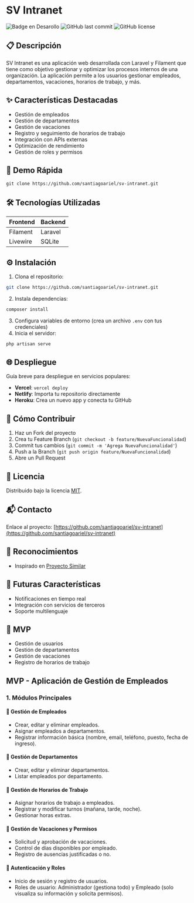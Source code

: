 # SV Intranet

![Badge en Desarollo](https://img.shields.io/badge/STATUS-EN%20DESAROLLO-green?style=for-the-badge)
![GitHub last commit](https://img.shields.io/github/last-commit/santiagoariel/sv-intranet?style=for-the-badge)
![GitHub license](https://img.shields.io/github/license/santiagoariel/sv-intranet?style=for-the-badge)

<!-- [![Demo en Vivo](https://img.shields.io/badge/🔗_Demo_en_Vivo-Click_aquí-blue?style=for-the-badge&logo=vercel)](https://tudemo.com) -->

## 📋 Descripción
SV Intranet es una aplicación web desarrollada con Laravel y Filament que tiene como objetivo gestionar y optimizar los procesos internos de una organización. La aplicación permite a los usuarios gestionar empleados, departamentos, vacaciones, horarios de trabajo, y más.

<!-- ## 🖼️ Capturas de Pantalla
![Vista Previa](/ruta/a/tu/imagen.png) -->

## ✨ Características Destacadas
- Gestión de empleados
- Gestión de departamentos
- Gestión de vacaciones
- Registro y seguimiento de horarios de trabajo
- Integración con APIs externas
- Optimización de rendimiento
- Gestión de roles y permisos

## 🚀 Demo Rápida
`git clone https://github.com/santiagoariel/sv-intranet.git`

## 🛠️ Tecnologías Utilizadas
| Frontend          | Backend           |
|-------------------|-------------------|
| Filament          | Laravel           |
| Livewire          | SQLite            |

## ⚙️ Instalación
1. Clona el repositorio:
```bash
git clone https://github.com/santiagoariel/sv-intranet.git
```
2. Instala dependencias:
```bash
composer install
```
3. Configura variables de entorno (crea un archivo `.env` con tus credenciales)
4. Inicia el servidor:
```bash
php artisan serve
```

## 🌐 Despliegue
Guía breve para despliegue en servicios populares:
- **Vercel**: `vercel deploy`
- **Netlify**: Importa tu repositorio directamente
- **Heroku**: Crea un nuevo app y conecta tu GitHub

## 🤝 Cómo Contribuir
1. Haz un Fork del proyecto
2. Crea tu Feature Branch (`git checkout -b feature/NuevaFuncionalidad`)
3. Commit tus cambios (`git commit -m 'Agrega NuevaFuncionalidad'`)
4. Push a la Branch (`git push origin feature/NuevaFuncionalidad`)
5. Abre un Pull Request

## 📄 Licencia
Distribuido bajo la licencia [MIT](https://choosealicense.com/licenses/mit/).

## 📬 Contacto
Enlace al proyecto: [https://github.com/santiagoariel/sv-intranet](https://github.com/santiagoariel/sv-intranet)

## 🙌 Reconocimientos
- Inspirado en [Proyecto Similar](https://ejemplo.com)

## 🔮 Futuras Características
- Notificaciones en tiempo real
- Integración con servicios de terceros
- Soporte multilenguaje

## 🎯 MVP
- Gestión de usuarios
- Gestión de departamentos
- Gestión de vacaciones
- Registro de horarios de trabajo

## MVP - Aplicación de Gestión de Empleados
### 1. Módulos Principales
#### 🔹 Gestión de Empleados
- Crear, editar y eliminar empleados.
- Asignar empleados a departamentos.
- Registrar información básica (nombre, email, teléfono, puesto, fecha de ingreso).

#### 🔹 Gestión de Departamentos
- Crear, editar y eliminar departamentos.
- Listar empleados por departamento.

#### 🔹 Gestión de Horarios de Trabajo
- Asignar horarios de trabajo a empleados.
- Registrar y modificar turnos (mañana, tarde, noche).
- Gestionar horas extras.

#### 🔹 Gestión de Vacaciones y Permisos
- Solicitud y aprobación de vacaciones.
- Control de días disponibles por empleado.
- Registro de ausencias justificadas o no.

#### 🔹 Autenticación y Roles
- Inicio de sesión y registro de usuarios.
- Roles de usuario: Administrador (gestiona todo) y Empleado (solo visualiza su información y solicita permisos).
